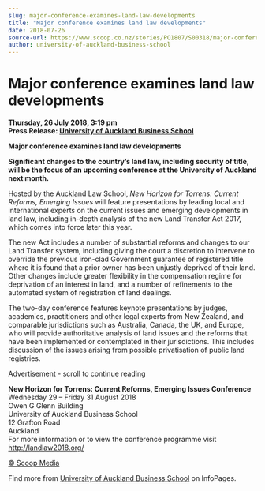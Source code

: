 ```yaml
---
slug: major-conference-examines-land-law-developments
title: "Major conference examines land law developments"
date: 2018-07-26
source-url: https://www.scoop.co.nz/stories/PO1807/S00318/major-conference-examines-land-law-developments.htm
author: university-of-auckland-business-school
---
```

Major conference examines land law developments
===============================================

**Thursday, 26 July 2018, 3:19 pm**  
**Press Release: [University of Auckland Business School](https://info.scoop.co.nz/University_of_Auckland_Business_School)**

**Major conference examines land law developments**

**Significant changes to the country’s land law, including security of title, will be the focus of an upcoming conference at the University of Auckland next month.**

Hosted by the Auckland Law School, _New Horizon for Torrens: Current Reforms, Emerging Issues_ will feature presentations by leading local and international experts on the current issues and emerging developments in land law, including in-depth analysis of the new Land Transfer Act 2017, which comes into force later this year.

The new Act includes a number of substantial reforms and changes to our Land Transfer system, including giving the court a discretion to intervene to override the previous iron-clad Government guarantee of registered title where it is found that a prior owner has been unjustly deprived of their land. Other changes include greater flexibility in the compensation regime for deprivation of an interest in land, and a number of refinements to the automated system of registration of land dealings.

The two-day conference features keynote presentations by judges, academics, practitioners and other legal experts from New Zealand, and comparable jurisdictions such as Australia, Canada, the UK, and Europe, who will provide authoritative analysis of land issues and the reforms that have been implemented or contemplated in their jurisdictions. This includes discussion of the issues arising from possible privatisation of public land registries.

Advertisement - scroll to continue reading





**New Horizon for Torrens: Current Reforms, Emerging Issues Conference**  
Wednesday 29 – Friday 31 August 2018  
Owen G Glenn Building  
University of Auckland Business School  
12 Grafton Road  
Auckland  
For more information or to view the conference programme visit http://landlaw2018.org/

  

[© Scoop Media](http://www.scoop.co.nz/about/terms.html)

Find more from [University of Auckland Business School](https://info.scoop.co.nz/University_of_Auckland_Business_School) on InfoPages.